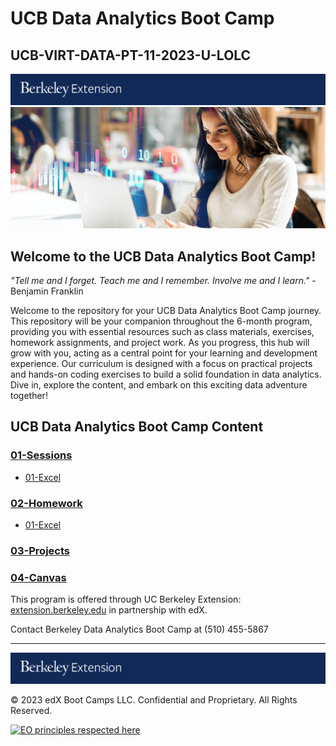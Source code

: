 # UCB Data Analytics Boot Camp
## UCB-VIRT-DATA-PT-11-2023-U-LOLC

[![UCB BootCamps](images/Berkeley_Extension.png)](https://bootcamp.berkeley.edu/data/)
[![UCB BootCamps](images/UCB_data.jpeg)](https://bootcamp.berkeley.edu/data/)

## Welcome to the UCB Data Analytics Boot Camp!

_"Tell me and I forget. Teach me and I remember. Involve me and I learn."_ - Benjamin Franklin

Welcome to the repository for your UCB Data Analytics Boot Camp journey. This repository will be your companion throughout the 6-month program, providing you with essential resources such as class materials, exercises, homework assignments, and project work. As you progress, this hub will grow with you, acting as a central point for your learning and development experience. Our curriculum is designed with a focus on practical projects and hands-on coding exercises to build a solid foundation in data analytics. Dive in, explore the content, and embark on this exciting data adventure together!

## UCB Data Analytics Boot Camp Content

### [01-Sessions](01-Sessions)
* [01-Excel](01-Sessions/01-Excel)


### [02-Homework](02-Homework)
* [01-Excel](02-Homework/01-Excel)


### [03-Projects](03-Projects)
### [04-Canvas](04-Canvas)

This program is offered through UC Berkeley Extension: [extension.berkeley.edu](https://extension.berkeley.edu) in partnership with edX.

Contact Berkeley Data Analytics Boot Camp at (510) 455-5867

---
[![UCB BootCamps](images/Berkeley_Extension.png)](https://bootcamp.berkeley.edu)

© 2023 edX Boot Camps LLC. Confidential and Proprietary. All Rights Reserved.

[![EO principles respected here](https://www.elegantobjects.org/badge.svg)](https://www.elegantobjects.org)
